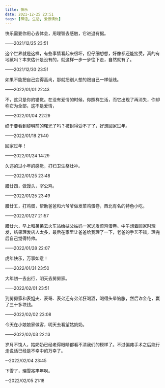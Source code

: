 ```yaml
---
title: 快乐
date: 2021-12-25 23:51
tags: [碎语, 生活, 爱恨情仇]
---
```


快乐需要你用心去体会，用理智去感触，它进退有据。

——2021/12/25 23:51

这个世界就是这样，有些事情看起来很坏，但仔细想想，好像都还能接受，真的有地狱吗？本来估计是没有的，就这样一步一步往下走，自然就有了。

——2021/12/30 23:51

如果不能把自己变得高尚，那就把别人想的跟自己一样低贱。

——2022/01/01 22:43

不，这只是你的错觉。在没有爱情的时候，你照样生活，而它出现了再消失，你却称它为全部，这不是爱情，

——2022/01/04 22:29

终于要看到黎明前的曙光了吗？被封得受不了了，好想回家过年。

——2022/01/18 21:40

回家过年！

——2022/01/24 14:29

久违的过小年的感觉，打扫卫生祭灶神。

——2022/01/25 23:48

腊廿四，做馒头，宰公鸡。

——2022/01/25 23:49

腊廿五，打鸡蛋，帮助爸爸和六爷爷做发菜鸡蛋卷，西北有名的特色小吃。

——2022/01/27 21:57

腊廿六，早上和弟弟去火车站给姑父姑妈一家送发菜鸡蛋卷。中午想着回家时理发，结果理发店人太多，最后在家里让爸爸给我理了一下，老爸的手艺不错，理完后自己觉得特帅。

——2022/01/28 22:07

虎年快乐，万事如意！

——2022/01/31 23:50

大年初一去出行，明天去舅舅家。

——2022/02/01 23:51

到舅舅家和表姐夫、表哥、表弟还有弟弟狂喝酒，喝得头晕脑胀，然后诈金花，赢了三十多块钱。

——2022/02/02 23:08

今天在小娘娘家做客，明天去看望姑奶奶。

——2022/02/03 22:13

岁月不饶人，姑奶奶已经老得眼睛都看不清我们的模样了。不过偏瘫手术之后能行走说话已经是不幸中的万幸了。

--2022/02/04 23:45

下雪了，瑞雪兆丰年啊。

--2022/02/05 21:18
